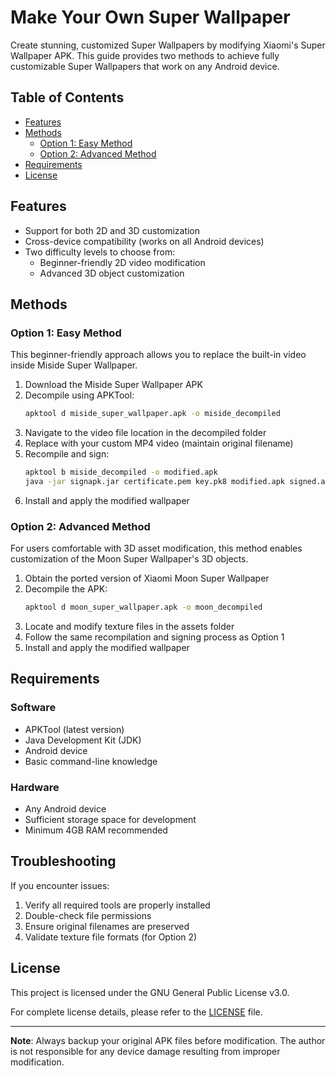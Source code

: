 # Make Your Own Super Wallpaper

Create stunning, customized Super Wallpapers by modifying Xiaomi's Super Wallpaper APK. This guide provides two methods to achieve fully customizable Super Wallpapers that work on any Android device.

## Table of Contents

- [Features](#features)
- [Methods](#methods)
  - [Option 1: Easy Method](#option-1-easy-method)
  - [Option 2: Advanced Method](#option-2-advanced-method)
- [Requirements](#requirements)
- [License](#license)

## Features

- Support for both 2D and 3D customization
- Cross-device compatibility (works on all Android devices)
- Two difficulty levels to choose from:
  - Beginner-friendly 2D video modification
  - Advanced 3D object customization

## Methods

### Option 1: Easy Method

This beginner-friendly approach allows you to replace the built-in video inside Miside Super Wallpaper.

1. Download the Miside Super Wallpaper APK
2. Decompile using APKTool:
   ```bash
   apktool d miside_super_wallpaper.apk -o miside_decompiled
   ```
3. Navigate to the video file location in the decompiled folder
4. Replace with your custom MP4 video (maintain original filename)
5. Recompile and sign:
   ```bash
   apktool b miside_decompiled -o modified.apk
   java -jar signapk.jar certificate.pem key.pk8 modified.apk signed.apk
   ```
6. Install and apply the modified wallpaper

### Option 2: Advanced Method

For users comfortable with 3D asset modification, this method enables customization of the Moon Super Wallpaper's 3D objects.

1. Obtain the ported version of Xiaomi Moon Super Wallpaper
2. Decompile the APK:
   ```bash
   apktool d moon_super_wallpaper.apk -o moon_decompiled
   ```
3. Locate and modify texture files in the assets folder
4. Follow the same recompilation and signing process as Option 1
5. Install and apply the modified wallpaper

## Requirements

### Software
- APKTool (latest version)
- Java Development Kit (JDK)
- Android device
- Basic command-line knowledge

### Hardware
- Any Android device
- Sufficient storage space for development
- Minimum 4GB RAM recommended

## Troubleshooting

If you encounter issues:

1. Verify all required tools are properly installed
2. Double-check file permissions
3. Ensure original filenames are preserved
4. Validate texture file formats (for Option 2)

## License

This project is licensed under the GNU General Public License v3.0.

For complete license details, please refer to the [LICENSE](https://www.gnu.org/licenses/gpl-3.0.html) file.

---

**Note**: Always backup your original APK files before modification. The author is not responsible for any device damage resulting from improper modification.